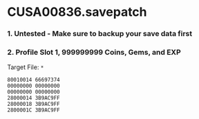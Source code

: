 # CUSA00836.savepatch

### 1. Untested - Make sure to backup your save data first
### 2. Profile Slot 1, 999999999 Coins, Gems, and EXP

Target File: `*`

```
80010014 66697374
00000000 00000000
00000000 00000000
28000014 3B9AC9FF
28000018 3B9AC9FF
2800001C 3B9AC9FF
```


